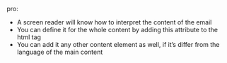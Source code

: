 pro:
 - A screen reader will know how to interpret the content of the email
 - You can define it for the whole content by adding this attribute to the html tag
 - You can add it any other content element as well, if it’s differ from the language of the main content

